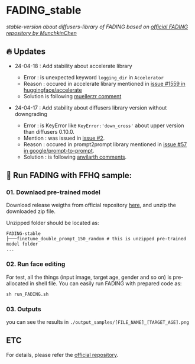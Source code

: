 # FADING_stable

*stable-version about diffusers-library of FADING based on [official FADING repository by MunchkinChen](https://github.com/MunchkinChen/FADING)*

## 🔥 Updates
- 24-04-18 : Add stability about accelerate library
  - Error : is unexpected keyword `logging_dir` in `Accelerator`
  - Reason : occured in accelerate library mentioned in [issue #1559 in huggingface/accelerate](https://github.com/huggingface/accelerate/issues/1559)
  - Solution is following [muellerzr comment](https://github.com/huggingface/accelerate/issues/1559#issuecomment-1581556756)

- 24-04-17 : Add stability about diffusers library version without downgrading
  - Error : is KeyError like `KeyError:'down_cross'` about upper version than diffusers 0.10.0.
  - Mention : was issued in [issue #2](https://github.com/MunchkinChen/FADING/issues/2).
  - Reason : occured in prompt2prompt library mentioned in [issue #57 in google/prompt-to-prompt](https://github.com/google/prompt-to-prompt/issues/57).
  - Solution : is following [anvilarth comments](https://github.com/google/prompt-to-prompt/issues/57#issuecomment-1613729431).

## 🤗 Run FADING with FFHQ sample:

### 01. Downlaod pre-trained model

Download release weigths from official repository [here](https://github.com/MunchkinChen/FADING#available-pretrained-weights), and unzip the downloaded zip file.

Unzipped folder should be located as:
```
FADING-stable
├───finetune_double_prompt_150_random # this is unzipped pre-trained model folder
...
```

### 02. Run face editing

For test, all the things (input image, target age, gender and so on) is pre-allocated in shell file. You can easily run FADING with prepared code as:

```
sh run_FADING.sh
```

### 03. Outputs

you can see the results in `./output_samples/[FILE_NAME]_[TARGET_AGE].png`


## ETC

For details, please refer the [official repository](https://github.com/MunchkinChen/FADING).